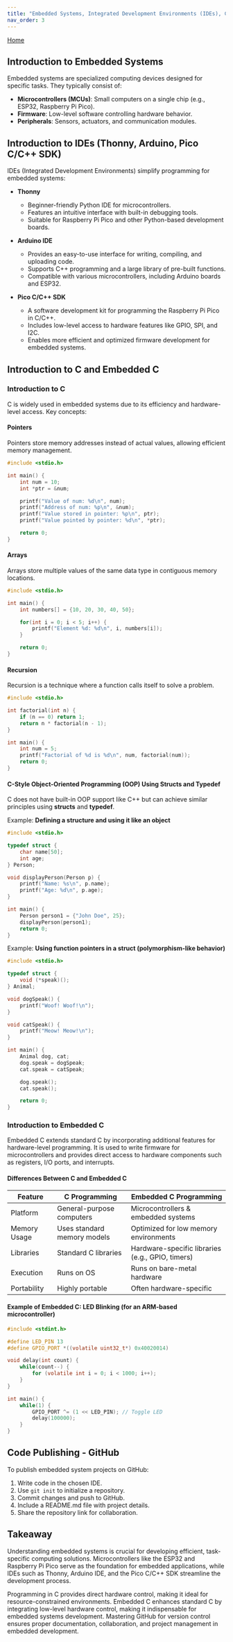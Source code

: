 ```yaml
---
title: "Embedded Systems, Integrated Development Environments (IDEs), Code Publishing"
nav_order: 3
---
```

[Home](index.md)

## Introduction to Embedded Systems
Embedded systems are specialized computing devices designed for specific tasks. They typically consist of:
- **Microcontrollers (MCUs)**: Small computers on a single chip (e.g., ESP32, Raspberry Pi Pico).
- **Firmware**: Low-level software controlling hardware behavior.
- **Peripherals**: Sensors, actuators, and communication modules.

## Introduction to IDEs (Thonny, Arduino, Pico C/C++ SDK)
IDEs (Integrated Development Environments) simplify programming for embedded systems:

- **Thonny**  
  - Beginner-friendly Python IDE for microcontrollers.  
  - Features an intuitive interface with built-in debugging tools.  
  - Suitable for Raspberry Pi Pico and other Python-based development boards.  

- **Arduino IDE**  
  - Provides an easy-to-use interface for writing, compiling, and uploading code.  
  - Supports C++ programming and a large library of pre-built functions.  
  - Compatible with various microcontrollers, including Arduino boards and ESP32.  

- **Pico C/C++ SDK**  
  - A software development kit for programming the Raspberry Pi Pico in C/C++.  
  - Includes low-level access to hardware features like GPIO, SPI, and I2C.  
  - Enables more efficient and optimized firmware development for embedded systems.  

## Introduction to C and Embedded C

### **Introduction to C**
C is widely used in embedded systems due to its efficiency and hardware-level access. Key concepts:

#### **Pointers**
Pointers store memory addresses instead of actual values, allowing efficient memory management.

```c
#include <stdio.h>

int main() {
    int num = 10;
    int *ptr = &num;

    printf("Value of num: %d\n", num);
    printf("Address of num: %p\n", &num);
    printf("Value stored in pointer: %p\n", ptr);
    printf("Value pointed by pointer: %d\n", *ptr);

    return 0;
}
```

#### **Arrays**
Arrays store multiple values of the same data type in contiguous memory locations.

```c
#include <stdio.h>

int main() {
    int numbers[] = {10, 20, 30, 40, 50};

    for(int i = 0; i < 5; i++) {
        printf("Element %d: %d\n", i, numbers[i]);
    }

    return 0;
}
```

#### **Recursion**
Recursion is a technique where a function calls itself to solve a problem.

```c
#include <stdio.h>

int factorial(int n) {
    if (n == 0) return 1;
    return n * factorial(n - 1);
}

int main() {
    int num = 5;
    printf("Factorial of %d is %d\n", num, factorial(num));
    return 0;
}
```

#### **C-Style Object-Oriented Programming (OOP) Using Structs and Typedef**
C does not have built-in OOP support like C++ but can achieve similar principles using **structs** and **typedef**.

Example: **Defining a structure and using it like an object**
```c
#include <stdio.h>

typedef struct {
    char name[50];
    int age;
} Person;

void displayPerson(Person p) {
    printf("Name: %s\n", p.name);
    printf("Age: %d\n", p.age);
}

int main() {
    Person person1 = {"John Doe", 25};
    displayPerson(person1);
    return 0;
}
```

Example: **Using function pointers in a struct (polymorphism-like behavior)**
```c
#include <stdio.h>

typedef struct {
    void (*speak)();
} Animal;

void dogSpeak() {
    printf("Woof! Woof!\n");
}

void catSpeak() {
    printf("Meow! Meow!\n");
}

int main() {
    Animal dog, cat;
    dog.speak = dogSpeak;
    cat.speak = catSpeak;

    dog.speak();
    cat.speak();

    return 0;
}
```

### **Introduction to Embedded C**
Embedded C extends standard C by incorporating additional features for hardware-level programming. It is used to write firmware for microcontrollers and provides direct access to hardware components such as registers, I/O ports, and interrupts.

#### **Differences Between C and Embedded C**
| Feature         | C Programming         | Embedded C Programming     |
|----------------|----------------------|----------------------------|
| Platform       | General-purpose computers | Microcontrollers & embedded systems |
| Memory Usage   | Uses standard memory models | Optimized for low memory environments |
| Libraries      | Standard C libraries | Hardware-specific libraries (e.g., GPIO, timers) |
| Execution      | Runs on OS | Runs on bare-metal hardware |
| Portability    | Highly portable | Often hardware-specific |

#### **Example of Embedded C: LED Blinking (for an ARM-based microcontroller)**
```c
#include <stdint.h>

#define LED_PIN 13
#define GPIO_PORT *((volatile uint32_t*) 0x40020014)

void delay(int count) {
    while(count--) {
        for (volatile int i = 0; i < 1000; i++);
    }
}

int main() {
    while(1) {
        GPIO_PORT ^= (1 << LED_PIN); // Toggle LED
        delay(100000);
    }
}
```

## Code Publishing - GitHub
To publish embedded system projects on GitHub:
1. Write code in the chosen IDE.
2. Use `git init` to initialize a repository.
3. Commit changes and push to GitHub.
4. Include a README.md file with project details.
5. Share the repository link for collaboration.

## Takeaway
Understanding embedded systems is crucial for developing efficient, task-specific computing solutions. Microcontrollers like the ESP32 and Raspberry Pi Pico serve as the foundation for embedded applications, while IDEs such as Thonny, Arduino IDE, and the Pico C/C++ SDK streamline the development process.

Programming in C provides direct hardware control, making it ideal for resource-constrained environments. Embedded C enhances standard C by integrating low-level hardware control, making it indispensable for embedded systems development. Mastering GitHub for version control ensures proper documentation, collaboration, and project management in embedded development.